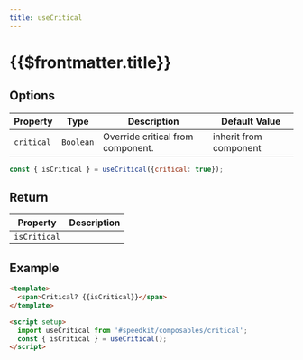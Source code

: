 ```yaml
---
title: useCritical
---
```


# {{$frontmatter.title}}

## Options

| Property   | Type      | Description                       | Default Value          |
| ---------- | --------- | --------------------------------- | ---------------------- |
| `critical` | `Boolean` | Override critical from component. | inherit from component |

```js
const { isCritical } = useCritical({critical: true});
```

## Return

| Property     | Description |
| ------------ | ----------- |
| `isCritical` |             |

## Example

```html
<template>
  <span>Critical? {{isCritical}}</span>
</template>

<script setup>
  import useCritical from '#speedkit/composables/critical';
  const { isCritical } = useCritical();
</script>
```
